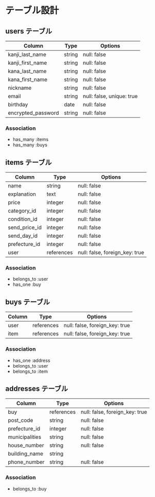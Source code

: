 # テーブル設計


## users テーブル

| Column             | Type   | Options                      |
| ------------------ | ------ | ---------------------------- |
| kanji_last_name    | string | null: false                  |
| kanji_first_name   | string | null: false                  |
| kana_last_name     | string | null: false                  |
| kana_first_name    | string | null: false                  |
| nickname           | string | null: false                  |
| email              | string | null: false, unique: true    |
| birthday           | date   | null: false                  |
| encrypted_password | string | null: false                  |

### Association 

 * has_many :items
 * has_many :buys


## items テーブル

| Column            | Type    | Options                        |
| ----------------- | ------- | ------------------------------ |
| name              | string  | null: false                    |
| explanation       | text    | null: false                    |
| price             | integer | null: false                    |
| category_id       | integer | null: false                    |
| condition_id      | integer | null: false                    | 
| send_price_id     | integer | null: false                    |
| send_day_id       | integer | null: false                    |
| prefecture_id     | integer | null: false                    |
| user             |references| null: false, foreign_key: true |

### Association

 * belongs_to :user
 * has_one :buy


## buys テーブル

| Column        | Type       | Options                        |
| ------------- | ---------- | ------------------------------ |
| user          | references | null: false, foreign_key: true |
| item          | references | null: false, foreign_key: true |

### Association

 * has_one :address
 * belongs_to :user
 * belongs_to :item 

## addresses テーブル

| Column        | Type       | Options                        |
| ------------- | ---------- | ------------------------------ |
| buy           | references | null: false, foreign_key: true |
| post_code     | string     | null: false                    |
| prefecture_id | integer    | null: false                    |
| municipalities| string     | null: false                    |
| house_number  | string     | null: false                    |
| building_name | string     |                                |
| phone_number  | string     | null: false                    |

### Association

  * belongs_to :buy
